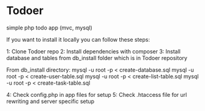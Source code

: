 Todoer
======

simple php todo app (mvc, mysql)

If you want to install it locally you can follow these steps:

1: Clone Todoer repo
2: Install dependencies with composer
3: Install database and tables from db_install folder which is in Todoer repository
   
   From db_install directory:
    mysql -u root -p  < create-database.sql
    mysql -u root -p  < create-user-table.sql
    mysql -u root -p  < create-list-table.sql
    mysql -u root -p  < create-task-table.sql

4: Check config.php in app files for setup
5: Check .htaccess file for url rewriting and server specific setup
